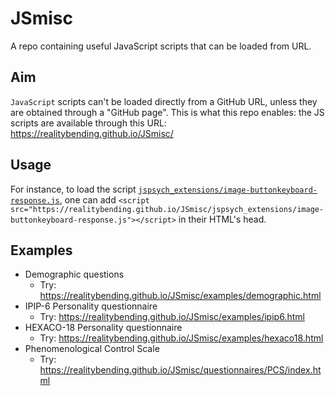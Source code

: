 # JSmisc


A repo containing useful JavaScript scripts that can be loaded from URL.

## Aim

`JavaScript` scripts can't be loaded directly from a GitHub URL, unless they are obtained through a "GitHub page". This is what this repo enables: the JS scripts are available through this URL: https://realitybending.github.io/JSmisc/

## Usage

For instance, to load the script [`jspsych_extensions/image-buttonkeyboard-response.js`](https://github.com/RealityBending/JSmisc/blob/main/jspsych_extensions/image-buttonkeyboard-response.js), one can add `<script src="https://realitybending.github.io/JSmisc/jspsych_extensions/image-buttonkeyboard-response.js"></script>` in their HTML's head.


## Examples

- Demographic questions
  - Try: https://realitybending.github.io/JSmisc/examples/demographic.html
- IPIP-6 Personality questionnaire
  - Try: https://realitybending.github.io/JSmisc/examples/ipip6.html
- HEXACO-18 Personality questionnaire
  - Try: https://realitybending.github.io/JSmisc/examples/hexaco18.html
- Phenomenological Control Scale
  - Try: https://realitybending.github.io/JSmisc/questionnaires/PCS/index.html